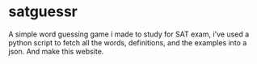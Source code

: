 # satguessr
A simple word guessing game i made to study for SAT exam, i've used a python script to fetch all the words, definitions, and the examples into a json. And make this website.
